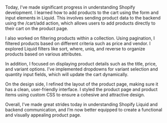 Today, I’ve made significant progress in understanding Shopify development. I learned how to add products to the cart using the form and input elements in Liquid. This involves sending product data to the backend using the /cart/add action, which allows users to add products directly to their cart on the product page.

I also worked on filtering products within a collection. Using pagination, I filtered products based on different criteria such as price and vendor. I explored Liquid filters like sort, where, uniq, and reverse to organize products based on various attributes.

In addition, I focused on displaying product details such as the title, price, and variant options. I’ve implemented dropdowns for variant selection and quantity input fields, which will update the cart dynamically.

On the design side, I refined the layout of the product page, making sure it has a clean, user-friendly interface. I styled the product page and product items using custom CSS to ensure a cohesive and attractive design.

Overall, I’ve made great strides today in understanding Shopify Liquid and backend communication, and I’m now better equipped to create a functional and visually appealing product page.